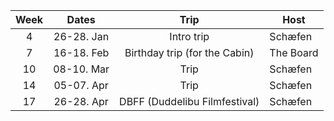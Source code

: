 
| Week |   Dates    |             Trip              | Host      |
| :--: | :--------: | :---------------------------: | --------- |
|  4   | 26-28. Jan |          Intro trip           | Schæfen   |
|  7   | 16-18. Feb | Birthday trip (for the Cabin) | The Board |
|  10  | 08-10. Mar |             Trip              | Schæfen   |
|  14  | 05-07. Apr |             Trip              | Schæfen   |
|  17  | 26-28. Apr | DBFF (Duddelibu Filmfestival) | Schæfen   |